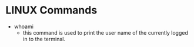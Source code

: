 # LINUX Commands
- whoami
    - this command is used to print the user name of the currently logged in to the terminal.
